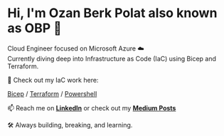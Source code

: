 # Hi, I'm Ozan Berk Polat also known as OBP 👋

Cloud Engineer focused on Microsoft Azure ☁️  
Currently diving deep into Infrastructure as Code (IaC) using Bicep and Terraform.  

📂 Check out my IaC work here:

[Bicep](https://github.com/ozanberkpolat/Bicep) / [Terraform](https://github.com/ozanberkpolat/terraform) / [Powershell](https://github.com/ozanberkpolat/powershell)


📫 Reach me on [**LinkedIn**](https://www.linkedin.com/in/ozan-berk-polat/) or check out my [**Medium Posts**](https://medium.com/@ozanberkpolat)  

🛠️ Always building, breaking, and learning.
